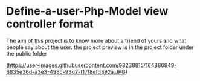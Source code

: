 # Define-a-user-Php-Model view controller format
The aim of this project is to know more about a friend of yours and what people say about the user.
the project preview is in the project folder under the public folder

(https://user-images.githubusercontent.com/98238815/164886949-6835e36d-a3e3-498c-93d2-f17f8efd392a.JPG)

